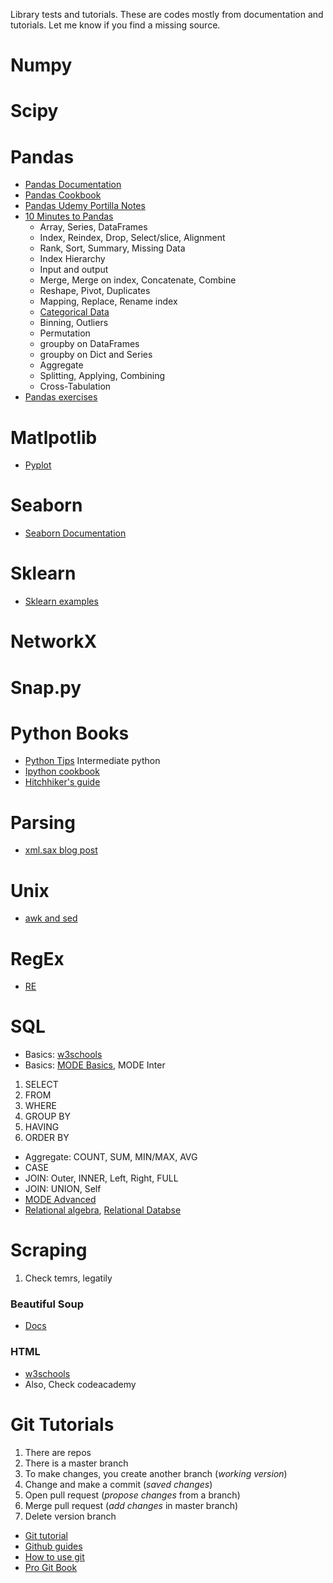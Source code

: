 Library tests and tutorials.
These are codes mostly from documentation and tutorials.
Let me know if you find a missing source. 

# Numpy

# Scipy

# Pandas
- [Pandas Documentation](http://pandas.pydata.org/pandas-docs/stable/index.html)
- [Pandas Cookbook](http://nbviewer.jupyter.org/github/jvns/pandas-cookbook/tree/v0.1/)
- [Pandas Udemy Portilla Notes](https://github.com/jmportilla/Udemy-notes)
- [10 Minutes to Pandas](http://pandas.pydata.org/pandas-docs/stable/10min.html)
  - Array, Series, DataFrames
  - Index, Reindex, Drop, Select/slice, Alignment
  - Rank, Sort, Summary, Missing Data
  - Index Hierarchy
  - Input and output
  - Merge, Merge on index, Concatenate, Combine 
  - Reshape, Pivot, Duplicates
  - Mapping, Replace, Rename index
  - [Categorical Data](http://pandas.pydata.org/pandas-docs/stable/categorical.html)
  - Binning, Outliers
  - Permutation 
  - groupby on DataFrames
  - groupby on Dict and Series
  - Aggregate
  - Splitting, Applying, Combining
  - Cross-Tabulation 
 - [Pandas exercises](https://github.com/guipsamora/pandas_exercises)

# Matlpotlib
- [Pyplot](http://matplotlib.org/api/pyplot_api.html)

# Seaborn
- [Seaborn Documentation](https://seaborn.pydata.org/tutorial.html)

# Sklearn
- [Sklearn examples](http://scikit-learn.org/stable/auto_examples/index.html) 

# NetworkX

# Snap.py

# Python Books
- [Python Tips](http://book.pythontips.com/en/latest/index.html) Intermediate python
- [Ipython cookbook](https://github.com/ipython-books/cookbook-code)
- [Hitchhiker's guide](http://python-guide-pt-br.readthedocs.io/en/latest/)

# Parsing
- [xml.sax blog post](http://www.knowthytools.com/2010/03/sax-parsing-with-python.html)

# Unix
- [awk and sed](http://www.theunixschool.com/p/awk-sed.html)

# RegEx
- [RE](http://www.zytrax.com/tech/web/regex.htm)

# SQL
- Basics: [w3schools](https://www.w3schools.com/sql/default.asp)
- Basics: [MODE Basics](https://community.modeanalytics.com/sql/tutorial/sql-in-mode/), MODE Inter
1. SELECT
2. FROM
3. WHERE
4. GROUP BY
5. HAVING
6. ORDER BY
- Aggregate: COUNT, SUM, MIN/MAX, AVG
- CASE
- JOIN: Outer, INNER, Left, Right, FULL
- JOIN: UNION, Self
- [MODE Advanced](https://community.modeanalytics.com/sql/tutorial/sql-data-types/)
- [Relational algebra](https://en.wikipedia.org/wiki/Relational_algebra), [Relational Databse](https://en.wikipedia.org/wiki/Relational_database)

# Scraping
1. Check temrs, legatily 

### Beautiful Soup
- [Docs](https://www.crummy.com/software/BeautifulSoup/bs4/doc/)

### HTML
- [w3schools](https://www.w3schools.com/html/)
- Also, Check codeacademy 

# Git Tutorials
1. There are repos 
2. There is a master branch
3. To make changes, you create another branch (_working version_)
4. Change and make a commit (_saved changes_)
5. Open pull request (_propose changes_ from a branch)
6. Merge pull request (_add changes_ in master branch)
7. Delete version branch 

- [Git tutorial](https://try.github.io/levels/1/challenges/1) 
- [Github guides](https://guides.github.com/)
- [How to use git](http://lifehacker.com/5983680/how-the-heck-do-i-use-github)
- [Pro Git Book](https://git-scm.com/book/en/v2)  
